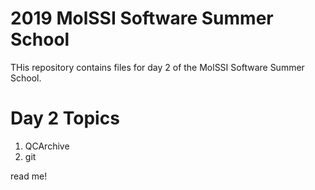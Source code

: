 # 2019 MolSSI Software Summer School

THis repository contains files for day 2 of the MolSSI Software Summer School.

# Day 2 Topics
1. QCArchive
2. git


read me!
